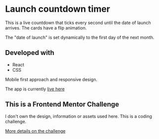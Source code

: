 # Launch countdown timer

This is a live countdown that ticks every second until the date of launch arrives. The cards have a flip animation.

The "date of launch" is set dynamically to the first day of the next month. 

## Developed with

- React
- CSS

Mobile first approach and responsive design.

The app is currently [live here](https://omarbr41.github.io/launch-countdown/)

## This is a Frontend Mentor Challenge

I don't own the design, information or assets used here. This is a coding challenge.

[More details on the challenge](https://www.frontendmentor.io/challenges/launch-countdown-timer-N0XkGfyz-)

